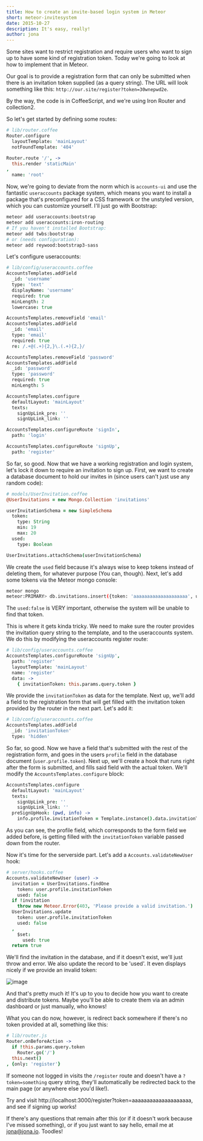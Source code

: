 ```yaml
---
title: How to create an invite-based login system in Meteor
short: meteor-invitesystem
date: 2015-10-27
description: It's easy, really!
author: jona
---
```


Some sites want to restrict registration and require users who want to sign up to have some kind of registration token. Today we're going to look at how to implement that in Meteor.

Our goal is to provide a registration form that can only be submitted when there is an invitation token supplied (as a query string). The URL will look something like this: `http://our.site/register?token=30wnepwd2e`.

By the way, the code is in CoffeeScript, and we're using Iron Router and collection2.

So let's get started by defining some routes:
```coffeescript
# lib/router.coffee
Router.configure
  layoutTemplate: 'mainLayout'
  notFoundTemplate: '404'

Router.route '/', ->
  this.render 'staticMain'
,
  name: 'root'
```

Now, we're going to deviate from the norm which is `accounts-ui` and use the fantastic `useraccounts` package system, which means you want to install a package that's preconfigured for a CSS framework or the unstyled version, which you can customize yourself. I'll just go with Bootstrap:

```bash
meteor add useraccounts:bootstrap
meteor add useraccounts:iron-routing
# If you haven't installed Bootstrap:
meteor add twbs:bootstrap
# or (needs configuration):
meteor add reywood:bootstrap3-sass
```

Let's configure useraccounts:

```coffeescript
# lib/config/useraccounts.coffee
AccountsTemplates.addField
  _id: 'username'
  type: 'text'
  displayName: 'username'
  required: true
  minLength: 2
  lowercase: true

AccountsTemplates.removeField 'email'
AccountsTemplates.addField
  _id: 'email'
  type: 'email'
  required: true
  re: /.+@(.+){2,}\.(.+){2,}/

AccountsTemplates.removeField 'password'
AccountsTemplates.addField
  _id: 'password'
  type: 'password'
  required: true
  minLength: 5

AccountsTemplates.configure
  defaultLayout: 'mainLayout'
  texts:
    signUpLink_pre: ''
    signUpLink_link: ''

AccountsTemplates.configureRoute 'signIn',
  path: 'login'

AccountsTemplates.configureRoute 'signUp',
  path: 'register'
```

So far, so good. Now that we have a working registration and login system, let's lock it down to require an invitation to sign up. First, we want to create a database document to hold our invites in (since users can't just use any random code):

```coffeescript
# models/UserInvitation.coffee
@UserInvitations = new Mongo.Collection 'invitations'

userInvitationSchema = new SimpleSchema
  token:
    type: String
    min: 19
    max: 20
  used:
    type: Boolean

UserInvitations.attachSchema(userInvitationSchema)
```

We create the `used` field because it's always wise to keep tokens instead of deleting them, for whatever purpose (You can, though). Next, let's add some tokens via the Meteor mongo console:

```bash
meteor mongo
meteor:PRIMARY> db.invitations.insert({token: 'aaaaaaaaaaaaaaaaaaaa', used: false});
```

The `used:false` is VERY important, otherwise the system will be unable to find that token.

This is where it gets kinda tricky. We need to make sure the router provides the invitation query string to the template, and to the useraccounts system. We do this by modifying the useraccounts register route:

```coffeescript
# lib/config/useraccounts.coffee
AccountsTemplates.configureRoute 'signUp',
  path: 'register'
  layoutTemplate: 'mainLayout'
  name: 'register'
  data: ->
    { invitationToken: this.params.query.token }
```

We provide the `invitationToken` as data for the template. Next up, we'll add a field to the registration form that will get filled with the invitation token provided by the router in the next part. Let's add it:

```coffeescript
# lib/config/useraccounts.coffee
AccountsTemplates.addField
  _id: 'invitationToken'
  type: 'hidden'
```

So far, so good. Now we have a field that's submitted with the rest of the registration form, and goes in the users `profile` field in the database document (`user.profile.token`). Next up, we'll create a hook that runs right after the form is submitted, and fills said field with the actual token. We'll modify the `AccountsTemplates.configure` block:

```coffeescript
AccountsTemplates.configure
  defaultLayout: 'mainLayout'
  texts:
    signUpLink_pre: ''
    signUpLink_link: ''
  preSignUpHook: (pwd, info) ->
    info.profile.invitationToken = Template.instance().data.invitationToken
```

As you can see, the profile field, which corresponds to the form field we added before, is getting filled with the `invitationToken` variable passed down from the router.

Now it's time for the serverside part. Let's add a `Accounts.validateNewUser` hook:

```coffeescript
# server/hooks.coffee
Accounts.validateNewUser (user) ->
  invitation = UserInvitations.findOne
    token: user.profile.invitationToken
    used: false
  if !invitation
    throw new Meteor.Error(403, 'Please provide a valid invitation.')
  UserInvitations.update
    token: user.profile.invitationToken
    used: false
  ,
    $set:
      used: true
  return true
```

We'll find the invitation in the database, and if it doesn't exist, we'll just throw and error. We also update the record to be 'used'. It even displays nicely if we provide an invalid token:

![image](http://i.pomf.pl/suwwlx.png)

And that's pretty much it! It's up to you to decide how you want to create and distribute tokens. Maybe you'll be able to create them via an admin dashboard or just manually, who knows!

What you can do now, however, is redirect back somewhere if there's no token provided at all, something like this:

```coffeescript
# lib/router.js
Router.onBeforeAction ->
  if !this.params.query.token
    Router.go('/')
  this.next()
, {only: 'register'}
```

If someone not logged in visits the `/register` route and doesn't have a `?token=something` query string, they'll automatically be redirected back to the main page (or anywhere else you'd like!).

Try and visit http://localhost:3000/register?token=aaaaaaaaaaaaaaaaaaaa, and see if signing up works!

If there's any questions that remain after this (or if it doesn't work because I've missed something), or if you just want to say hello, email me at [jona@jona.io](mailto:jona@jona.io). Toodles!
